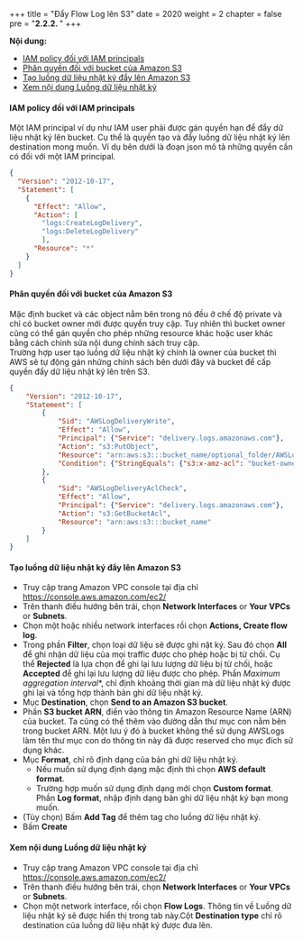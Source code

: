 +++
title = "Đẩy Flow Log lên S3"
date = 2020
weight = 2
chapter = false
pre = "<b>2.2.2. </b>"
+++

**Nội dung:**
- [IAM policy đối với IAM principals](#iam-policy-đối-với-iam-principals)
- [Phân quyền đối với bucket của Amazon S3](#phân-quyền-đối-với-bucket-của-amazon-s3)
- [Tạo luồng dữ liệu nhật ký đẩy lên Amazon S3](#tạo-luồng-dữ-liệu-nhật-ký-đẩy-lên-amazon-s3)
- [Xem nội dung Luồng dữ liệu nhật ký](#xem-nội-dung-luồng-dữ-liệu-nhật-ký)

#### IAM policy đối với IAM principals

Một IAM principal ví dụ như IAM user phải được gán quyền hạn để đẩy dữ liệu nhật ký lên bucket. 
Cụ thể là quyền tạo và đẩy luồng dữ liệu nhật ký lên destination mong muốn. Ví dụ bên dưới là đoạn json mô tả những quyền cần có đối với một IAM principal.

```json
{
  "Version": "2012-10-17",
  "Statement": [
    {
      "Effect": "Allow",
      "Action": [
        "logs:CreateLogDelivery",
        "logs:DeleteLogDelivery"
        ],
      "Resource": "*"
    }
  ]
}
```

#### Phân quyền đối với bucket của Amazon S3

Mặc định bucket và các object nằm bên trong nó đều ở chế độ private và chỉ có bucket owner mới được quyền truy cập. Tuy nhiên thì bucket owner cũng có thể gán quyền cho phép những resource khác hoặc user khác bằng cách chỉnh sửa nội dung chính sách truy cập.  
Trường hợp user tạo luồng dữ liệu nhật ký chính là owner của bucket thì AWS sẽ tự động gán những chính sách bên dưới đây và bucket để cấp quyền đẩy dữ liệu nhật ký lên trên S3. 

```json
{
    "Version": "2012-10-17",
    "Statement": [
        {
            "Sid": "AWSLogDeliveryWrite",
            "Effect": "Allow",
            "Principal": {"Service": "delivery.logs.amazonaws.com"},
            "Action": "s3:PutObject",
            "Resource": "arn:aws:s3:::bucket_name/optional_folder/AWSLogs/account_id/*",
            "Condition": {"StringEquals": {"s3:x-amz-acl": "bucket-owner-full-control"}}
        },
        {
            "Sid": "AWSLogDeliveryAclCheck",
            "Effect": "Allow",
            "Principal": {"Service": "delivery.logs.amazonaws.com"},
            "Action": "s3:GetBucketAcl",
            "Resource": "arn:aws:s3:::bucket_name"
        }
    ]
}
```

#### Tạo luồng dữ liệu nhật ký đẩy lên Amazon S3

* Truy cập trang Amazon VPC console tại địa chỉ https://console.aws.amazon.com/ec2/
* Trên thanh điều hướng bên trái, chọn **Network Interfaces** or **Your VPCs** or **Subnets**.
* Chọn một hoặc nhiều network interfaces rồi chọn **Actions, Create flow log**.
* Trong phần **Filter**, chọn loại dữ liệu sẽ được ghi nật ký. Sau đó chọn **All** để ghi nhận dữ liệu của mọi traffic được cho phép hoặc bị từ chối. Cụ thể **Rejected** là lựa chọn để ghi lại lưu lượng dữ liệu bị từ chối, hoặc **Accepted** để ghi lại lưu lượng dữ liệu được cho phép. Phần *Maximum aggregation interval**, chỉ định khoảng thời gian mà dữ liệu nhật ký được ghi lại và tổng hợp thành bản ghi dữ liệu nhật ký.
* Mục **Destination**, chọn **Send to an Amazon S3 bucket**.  
* Phần **S3 bucket ARN**, điền vào thông tin Amazon Resource Name (ARN) của bucket. Ta cũng có thể thêm vào đường dẫn thư mục con nằm bên trong bucket ARN. 
Một lưu ý đó à bucket không thể sử dụng AWSLogs làm tên thư mục con do thông tin này đã được reserved cho mục đích sử dụng khác. 
* Mục **Format**, chỉ rõ định dạng của bản ghi dữ liệu nhật ký.
	* Nếu muốn sử dụng định dạng mặc định thì chọn **AWS default format**.
	* Trường hợp muốn sử dụng định dạng mới chọn **Custom format**. Phần **Log format**, nhập định dạng bản ghi dữ liệu nhật ký bạn mong muốn. 
* (Tùy chọn) Bấm **Add Tag** để thêm tag cho luồng dữ liệu nhật ký.
* Bấm **Create**

#### Xem nội dung Luồng dữ liệu nhật ký

* Truy cập trang Amazon VPC console tại địa chỉ https://console.aws.amazon.com/ec2/
* Trên thanh điều hướng bên trái, chọn **Network Interfaces** or **Your VPCs** or **Subnets**.
* Chọn một network interface, rồi chọn **Flow Logs**. Thông tin về Luồng dữ liệu nhật ký sẽ được hiển thị trong tab này.Cột **Destination type** chỉ rõ destination của luồng dữ liệu nhật ký được đưa lên.